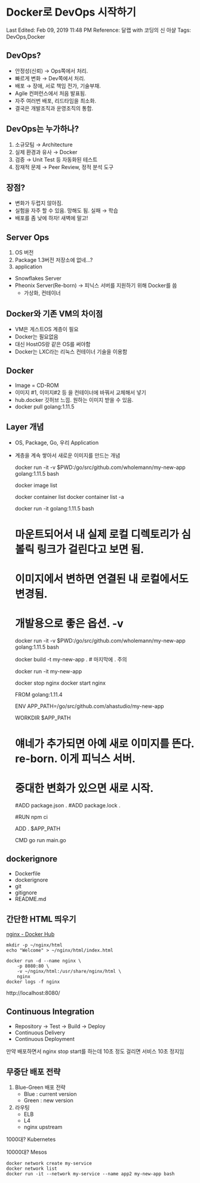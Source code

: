 # Docker로 DevOps 시작하기

Last Edited: Feb 09, 2019 11:48 PM
Reference: 달랩 with 코딩의 신 아샬
Tags: DevOps,Docker

## DevOps?

- 안정성(신뢰) → Ops쪽에서 처리.
- 빠르게 변화 → Dev쪽에서 처리.
- 배포 → 장애, 서로 책임 전가, 기술부채.
- Agile 컨퍼런스에서 처음 발표됨.
- 자주 여러번 배포, 리드타임을 최소화.
- 결국은 개발조직과 운영조직의 통합.

## DevOps는 누가하나?

1. 소규모팀 → Architecture
2. 실제 환경과 유사 → Docker
3. 검증 → Unit Test 등 자동화된 테스트
4. 잠재적 문제 → Peer Review, 정적 분석 도구

## 장점?

- 변화가 두렵지 않아짐.
- 실험을 자주 할 수 있음. 망해도 됨. 실패 → 학습
- 배포를 좀 낮에 하자! 새벽에 말고!

## Server Ops

1. OS 버전
2. Package 1.3버전 저장소에 없네...?
3. application
- Snowflakes Server
- Pheonix Server(Re-born) → 피닉스 서버를 지원하기 위해 Docker를 씀
    - 가상화, 컨테이너

## Docker와 기존 VM의 차이점

- VM은 게스트OS 계층이 필요
- Docker는 필요없음
- 대신 HostOS랑 같은 OS를 써야함
- Docker는 LXC라는 리눅스 컨테이너 기술을 이용함

## Docker

- Image = CD-ROM
- 이미지 #1, 이미지#2 등 을 컨테이너에 바꿔서 교체해서 넣기
- hub.docker 깃허브 느낌. 원하는 이미지 받을 수 있음.
- docker pull golang:1.11.5

## Layer 개념

- OS, Package, Go, 우리 Application
- 계층을 계속 쌓아서 새로운 이미지를 만드는 개념

    docker run -it -v $PWD:/go/src/github.com/wholemann/my-new-app golang:1.11.5 bash
    
    docker image list
    
    docker container list
    docker container list -a
    
    docker run -it golang:1.11.5 bash
    
    # 마운트되어서 내 실제 로컬 디렉토리가 심볼릭 링크가 걸린다고 보면 됨.
    # 이미지에서 변하면 연결된 내 로컬에서도 변경됨.
    # 개발용으로 좋은 옵션. -v
    docker run -it -v $PWD:/go/src/github.com/wholemann/my-new-app golang:1.11.5 bash
    
    docker build -t my-new-app . # 마지막에 . 주의
    
    docker run -it my-new-app
    
    docker stop nginx
    docker start nginx

    FROM golang:1.11.4
    
    ENV APP_PATH=/go/src/github.com/ahastudio/my-new-app
    
    WORKDIR $APP_PATH
    
    # 얘네가 추가되면 아예 새로 이미지를 뜬다. re-born. 이게 피닉스 서버.
    # 중대한 변화가 있으면 새로 시작.
    #ADD package.json .
    #ADD package.lock .
    
    #RUN npm ci
    
    ADD . $APP_PATH
    
    CMD go run main.go

## dockerignore

- Dockerfile
- dockerignore
- git
- gitignore
- README.md

## 간단한 HTML 띄우기

[nginx - Docker Hub](https://hub.docker.com/_/nginx)

    mkdir -p ~/nginx/html
    echo "Welcome" > ~/nginx/html/index.html

    docker run -d --name nginx \
    	-p 8080:80 \
    	-v ~/nginx/html:/usr/share/nginx/html \
    	nginx
    docker logs -f nginx

http://localhost:8080/

## Continuous Integration

- Repository → Test → Build → Deploy
- Continuous Delivery
- Continuous Deployment

만약 배포하면서 nginx stop start를 하는데 10초 정도 걸리면 서비스 10초 정지임

## 무중단 배포 전략

1. Blue-Green 배포 전략
    - Blue : current version
    - Green : new version
2. 라우팅
    - ELB
    - L4
    - nginx upstream

1000대? Kubernetes

10000대? Mesos

    docker network create my-service
    docker network list
    docker run -it --network my-service --name app2 my-new-app bash